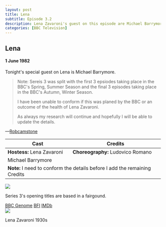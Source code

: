 ```yaml
---
layout: post
title: Lena
subtitle: Episode 3.2
description: Lena Zavaroni's guest on this episode are Michael Barrymore. Click on link for details.
categories: [BBC Television]
---
```


<main class="Main-Default">
<article>
<div class="row">
<div class="col s12 m9">
<h2>Lena</h2>
<h4>1 June 1982</h4>
<p class="flow-text">Tonight's special guest on Lena is Michael Barrymore.</p>

<blockquote  class="flow-text">
<p>Note: Sereis 3 was split with the first 3 epsiodes taking place in the BBC's Spring, Summer Season and the final 3 episodes taking place in the BBC's Autumn, Winter Season.</p>

<p>I have been unable to conform if this was planed by the BBC or an outcome of the health of Lena Zavaroni.</p>

<p>As always my research will continue and hopefully I will be able to update the details.</p>
</blockquote>
<p class="flow-text">&#8212;<a href=" https://m.me/fanzoflenazavaroni">Robcamstone</a></p>

<table class="flow-text striped" style="table-layout:fixed">
<thead>
<tr>
<th>Cast</th>
<th>Credits</th>
</tr>
</thead>
<tbody>
<tr>
<td><b>Hostess:</b> Lena Zavaroni</td>
<td><b>Choreography:</b> Ludovico Romano</td>
</tr>
<tr>
<td>Michael Barrymore</td>
<td></td>
</tr>
<tr>
<td colspan="2"><b>Note:</b> I need to conform the details before I add the remaining Credits</td>
</tr>
</tbody>
</table>
</div>

<div class="col s12 m3">
<div class="card hoverable Card-Default">
<div class="card-image">
<img src="https://farm5.staticflickr.com/4419/37403254712_5d7a82ff51_o_d.png">
</div>
<div class="card-content">
<p>Series 3's opening titles are based in a fairgound.</p>
</div>
<div class="card-action">
<a href="http://genome.ch.bbc.co.uk/c16e539dfeeb46ab9f82203c582cd9de">BBC Genome</a>
<a href="http://explore.bfi.org.uk/4ce2b790cfbac">BFI</a>
<a href="http://www.imdb.com/title/tt2430852">IMDb</a>
</div></div>

<div class="card hoverable Card-Default">
<div class="card-image">
<img src="https://farm5.staticflickr.com/4513/37180446440_f70e474eef_o_d.png">
</div>
<div class="card-content">
<p>Lena Zavaroni 1930s</p>
</div></div></div></div>
</article>
</main>
<!-- Scripts -->
<script src="/https://code.jquery.com/jquery-2.1.1.min.js"></script>
<script src="/materialize/js/materialize.min.js"></script>
<script src="/materialize/js/init.js"></script>
</body>
</html>
